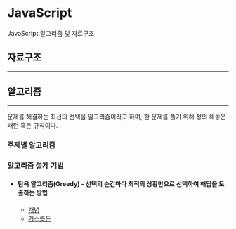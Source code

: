 # JavaScript
JavaScript 알고리즘 및 자료구조

## 자료구조
---


## 알고리즘
---
문제를 해결하는 최선의 선택을 알고리즘이라고 하며, 한 문제를 풀기 위해 정의 해놓은 패턴 혹은 규칙이다.

### **주제별 알고리즘**


### **알고리즘 설계 기법**
- #### **탐욕 알고리즘(Greedy)** - 선택의 순간마다 최적의 상황만으로 선택하여 해답을 도출하는 방법
    - [개념](https://github.com/james-taeil/JavaScript/tree/main/Greedy)
    - [거스름돈](https://github.com/james-taeil/JavaScript/tree/main/Greedy/%EA%B1%B0%EC%8A%A4%EB%A6%84%EB%8F%88/change)